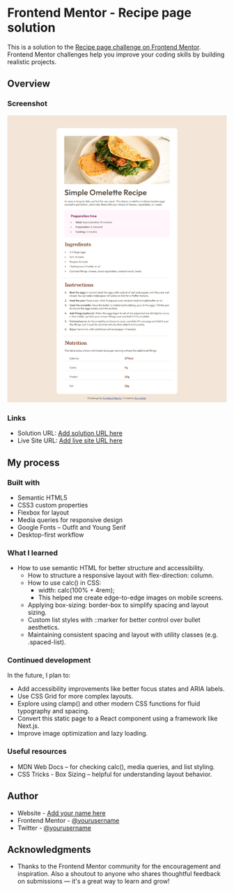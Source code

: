 # Frontend Mentor - Recipe page solution

This is a solution to the [Recipe page challenge on Frontend Mentor](https://www.frontendmentor.io/challenges/recipe-page-KiTsR8QQKm). Frontend Mentor challenges help you improve your coding skills by building realistic projects.


## Overview

### Screenshot

![](./design/desktopview.png)

### Links

- Solution URL: [Add solution URL here](https://github.com/itunumide/recipe-page)
- Live Site URL: [Add live site URL here](https://recipe-page-raji-itunu-idowus-projects.vercel.app/)

## My process

### Built with

  - Semantic HTML5
  - CSS3 custom properties
  - Flexbox for layout
  - Media queries for responsive design
  - Google Fonts – Outfit and Young Serif
  - Desktop-first workflow


### What I learned

- How to use semantic HTML for better structure and accessibility.
  - How to structure a responsive layout with flex-direction: column.
  - How to use calc() in CSS:
    - width: calc(100% + 4rem);
    - This helped me create edge-to-edge images on mobile screens.
  - Applying box-sizing: border-box to simplify spacing and layout sizing.
  - Custom list styles with ::marker for better control over bullet aesthetics.
  - Maintaining consistent spacing and layout with utility classes (e.g. .spaced-list).


### Continued development

In the future, I plan to:
  - Add accessibility improvements like better focus states and ARIA labels.
  - Use CSS Grid for more complex layouts.
  - Explore using clamp() and other modern CSS functions for fluid typography and spacing.
  - Convert this static page to a React component using a framework like Next.js.
  - Improve image optimization and lazy loading. 


### Useful resources

 - MDN Web Docs – for checking calc(), media queries, and list styling.
  - CSS Tricks - Box Sizing – helpful for understanding layout behavior.

## Author

- Website - [Add your name here](https://itunu-i-raji.vercel.app)
- Frontend Mentor - [@yourusername](https://www.frontendmentor.io/profile/ITUNUMIDE)
- Twitter - [@yourusername](https://www.twitter.com/ITUNUMIDE3)


## Acknowledgments

- Thanks to the Frontend Mentor community for the encouragement and inspiration. Also a shoutout to anyone who shares thoughtful feedback on submissions — it's a great way to learn and grow!

